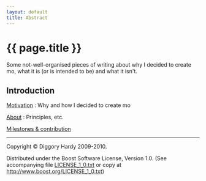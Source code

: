 ```yaml
---
layout: default
title: Abstract
---
```

{{ page.title }}
================

Some not-well-organised pieces of writing about why I decided to create mo, what it is (or is
intended to be) and what it isn't.


Introduction
------------

[Motivation](Motivation.html)
:   Why and how I decided to create mo

[About](About.html)
:   Principles, etc.

[Milestones & contribution](Plan.html)

---

Copyright © Diggory Hardy 2009-2010.

Distributed under the Boost Software License, Version 1.0.
(See accompanying file [LICENSE_1_0.txt]({{site.root}}/LICENSE_1_0.txt) or copy at <http://www.boost.org/LICENSE_1_0.txt>)